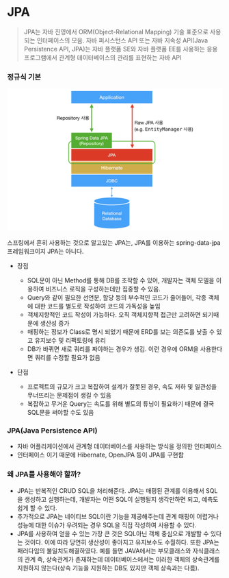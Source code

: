 # JPA
> JPA는 자바 진영에서 ORM(Object-Relational Mapping) 기술 표준으로 사용되는 인터페이스의 모음.
> 자바 퍼시스턴스 API 또는 자바 지속성 API(Java Persistence API, JPA)는 자바 플랫폼 SE와 자바 플랫폼 EE를 사용하는 응용프로그램에서 관계형 데이터베이스의 관리를 표현하는 자바 API

### 정규식 기본
![](https://github.com/jj3031/TIL/blob/main/IMG/JPA.png?raw=true)

스프링에서 흔히 사용하는 것으로 알고있는 JPA는, JPA를 이용하는 spring-data-jpa 프레임워크이지 JPA는 아니다.

* 장점
  * SQL문이 아닌 Method를 통해 DB를 조작할 수 있어, 개발자는 객체 모델을 이용하여 비즈니스 로직을 구성하는데만 집중할 수 있음.
  * Query와 같이 필요한 선언문, 할당 등의 부수적인 코드가 줄어들어, 각종 객체에 대한 코드를 별도로 작성하여 코드의 가독성을 높임
  * 객체지향적인 코드 작성이 가능하다. 오직 객체지향적 접근만 고려하면 되기때문에 생산성 증가
  * 매핑하는 정보가 Class로 명시 되었기 때문에 ERD를 보는 의존도를 낮출 수 있고 유지보수 및 리팩토링에 유리
  * DB가 바뀌면 새로 쿼리를 짜야하는 경우가 생김. 이런 경우에 ORM을 사용한다면 쿼리를 수정할 필요가 없음

* 단점
  * 프로젝트의 규모가 크고 복잡하여 설계가 잘못된 경우, 속도 저하 및 일관성을 무너뜨리는 문제점이 생길 수 있음
  * 복잡하고 무거운 Query는 속도를 위해 별도의 튜닝이 필요하기 때문에 결국 SQL문을 써야할 수도 있음


### JPA(Java Persistence API)
* 자바 어플리케이션에서 관계형 데이터베이스를 사용하는 방식을 정의한 인터페이스
* 인터페이스 이기 때문에 Hibernate, OpenJPA 등이 JPA를 구현함



### 왜 JPA를 사용해야 할까?
* JPA는 반복적인 CRUD SQL을 처리해준다. JPA는 매핑된 관계를 이용해서 SQL을 생성하고 실행하는데, 개발자는 어떤 SQL이 실행될지 생각만하면 되고, 예측도 쉽게 할 수 있다. 
* 추가적으로 JPA는 네이티브 SQL이란 기능을 제공해주는데 관계 매핑이 어렵거나 성능에 대한 이슈가 우려되는 경우 SQL을 직접 작성하여 사용할 수 있다.
* JPA를 사용하여 얻을 수 있는 가장 큰 것은 SQL아닌 객체 중심으로 개발할 수 있다는 것이다. 
  이에 따라 당연히 생산성이 좋아지고 유지보수도 수월하다. 
  또한 JPA는 패러다임의 불일치도해결하였다. 
  예를 들면 JAVA에서는 부모클래스와 자식클래스의 관계 즉, 상속관계가 존재하는데 데이터베이스에서는 이러한 객체의 상속관계를 지원하지 않는다(상속 기능을 지원하는 DB도 있지만 객체 상속과는 다름). 
